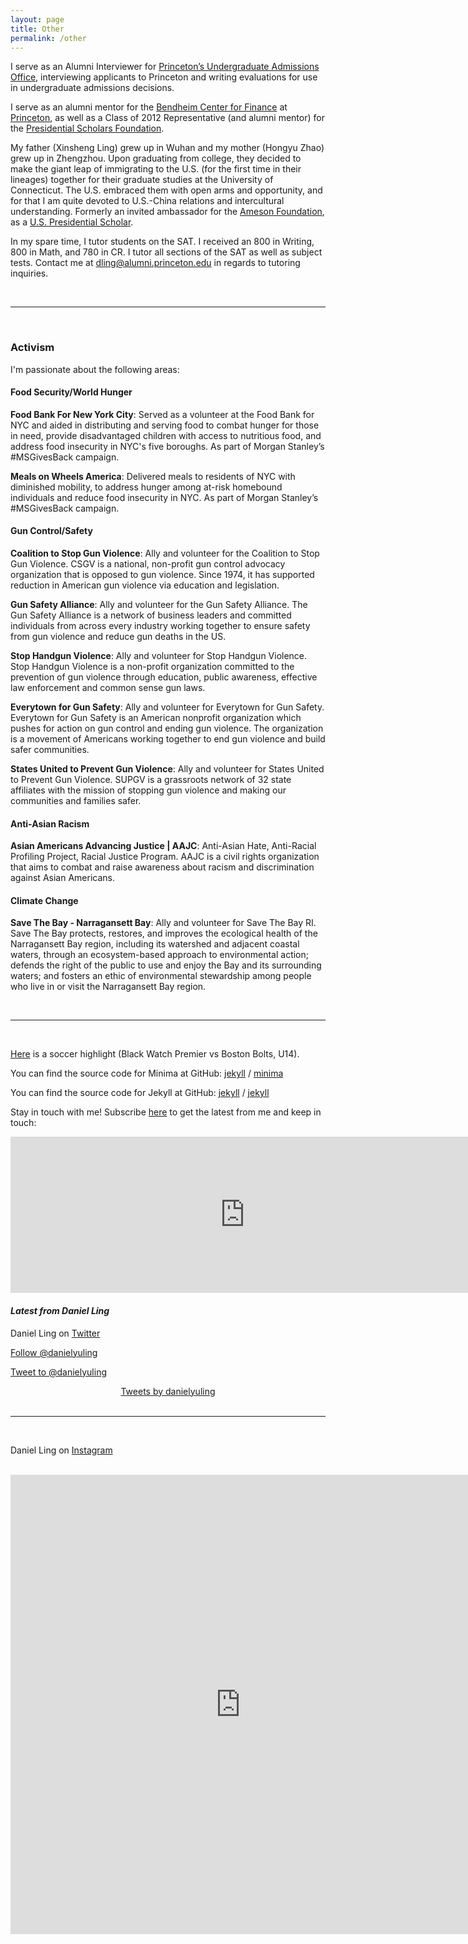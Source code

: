 ```yaml
---
layout: page
title: Other
permalink: /other
---
```


I serve as an Alumni Interviewer for [Princeton’s Undergraduate Admissions Office](https://admission.princeton.edu/), interviewing applicants to Princeton and writing evaluations for use in undergraduate admissions decisions.

I serve as an alumni mentor for the [Bendheim Center for Finance](https://en.wikipedia.org/wiki/Bendheim_Center_for_Finance) at [Princeton](https://en.wikipedia.org/wiki/Princeton_University), as well as a Class of 2012 Representative (and alumni mentor) for the [Presidential Scholars Foundation](https://www.presidentialscholars.org/).

My father (Xinsheng Ling) grew up in Wuhan and my mother (Hongyu Zhao) grew up in Zhengzhou. Upon graduating from college, they decided to make the giant leap of immigrating to the U.S. (for the first time in their lineages) together for their graduate studies at the University of Connecticut. The U.S. embraced them with open arms and opportunity, and for that I am quite devoted to U.S.-China relations and intercultural understanding. Formerly an invited ambassador for the [Ameson Foundation](https://en.wikipedia.org/wiki/Ameson_Education_and_Cultural_Exchange_Foundation), as a [U.S. Presidential Scholar](http://ameson.org/17-english/ameson-projects?start=9).

In my spare time, I tutor students on the SAT. I received an 800 in Writing, 800 in Math, and 780 in CR. I tutor all sections of the SAT as well as subject tests. Contact me at [dling@alumni.princeton.edu](mailto:dling@alumni.princeton.edu) in regards to tutoring inquiries.

&nbsp;  

***

&nbsp;  

### Activism
I'm passionate about the following areas:

#### Food Security/World Hunger

**Food Bank For New York City**: Served as a volunteer at the Food Bank for NYC and aided in distributing and serving food to combat hunger for those in need, provide disadvantaged children with access to nutritious food, and address food insecurity in NYC's five boroughs. As part of Morgan Stanley’s #MSGivesBack campaign.

**Meals on Wheels America**: Delivered meals to residents of NYC with diminished mobility, to address hunger among at-risk homebound individuals and reduce food insecurity in NYC. As part of Morgan Stanley’s #MSGivesBack campaign.

#### Gun Control/Safety

**Coalition to Stop Gun Violence**: Ally and volunteer for the Coalition to Stop Gun Violence. CSGV is a national, non-profit gun control advocacy organization that is opposed to gun violence. Since 1974, it has supported reduction in American gun violence via education and legislation.

**Gun Safety Alliance**: Ally and volunteer for the Gun Safety Alliance. The Gun Safety Alliance is a network of business leaders and committed individuals from across every industry working together to ensure safety from gun violence and reduce gun deaths in the US.

**Stop Handgun Violence**: Ally and volunteer for Stop Handgun Violence. Stop Handgun Violence is a non-profit organization committed to the prevention of gun violence through education, public awareness, effective law enforcement and common sense gun laws.

**Everytown for Gun Safety**: Ally and volunteer for Everytown for Gun Safety. Everytown for Gun Safety is an American nonprofit organization which pushes for action on gun control and ending gun violence. The organization is a movement of Americans working together to end gun violence and build safer communities.

**States United to Prevent Gun Violence**: Ally and volunteer for States United to Prevent Gun Violence. SUPGV is a grassroots network of 32 state affiliates with the mission of stopping gun violence and making our communities and families safer.

#### Anti-Asian Racism

**Asian Americans Advancing Justice &#124; AAJC**: Anti-Asian Hate, Anti-Racial Profiling Project, Racial Justice Program. AAJC is a civil rights organization that aims to combat and raise awareness about racism and discrimination against Asian Americans.

#### Climate Change

**Save The Bay - Narragansett Bay**: Ally and volunteer for Save The Bay RI. Save The Bay protects, restores, and improves the ecological health of the Narragansett Bay region, including its watershed and adjacent coastal waters, through an ecosystem-based approach to environmental action; defends the right of the public to use and enjoy the Bay and its surrounding waters; and fosters an ethic of environmental stewardship among people who live in or visit the Narragansett Bay region.

&nbsp;  

***

&nbsp;  

[Here](https://www.youtube.com/watch?v=Rru3XR9G8xE) is a soccer highlight (Black Watch Premier vs Boston Bolts, U14).

You can find the source code for Minima at GitHub:
[jekyll][jekyll-organization] /
[minima](https://github.com/jekyll/minima)

You can find the source code for Jekyll at GitHub:
[jekyll][jekyll-organization] /
[jekyll](https://github.com/jekyll/jekyll)


[jekyll-organization]: https://github.com/jekyll

Stay in touch with me! Subscribe [here](https://danling.substack.com/welcome) to get the latest from me and keep in touch:

<iframe src="https://danling.substack.com/embed" width="750" height="250" style="border:0px solid #EEE;" frameborder="0" scrolling="no"></iframe>

<!--- Social mirroring -->  
#### _Latest from Daniel Ling_

Daniel Ling on [Twitter](https://twitter.com/danielyuling)

<!--- Twitter follow button -->  
<a href="https://twitter.com/danielyuling?ref_src=twsrc%5Etfw" class="twitter-follow-button" data-size="large" data-show-count="false">Follow @danielyuling</a><script async src="https://platform.twitter.com/widgets.js" charset="utf-8"></script>

<!--- Twitter mention button -->
<a href="https://twitter.com/intent/tweet?screen_name=danielyuling&ref_src=twsrc%5Etfw" class="twitter-mention-button" data-size="large" data-text="Hi Daniel, " data-show-count="false">Tweet to @danielyuling</a><script async src="https://platform.twitter.com/widgets.js" charset="utf-8"></script>

<!--- Twitter timeline -->  
<div style="text-align: center;">
<a class="twitter-timeline" data-height="1000" href="https://twitter.com/danielyuling?ref_src=twsrc%5Etfw">Tweets by danielyuling</a> <script async src="https://platform.twitter.com/widgets.js" charset="utf-8"></script>
</div>

<br>

***

<br>

Daniel Ling on [Instagram](https://www.instagram.com/danielyling/)

<br>

<!-- Instagram timeline using SnapWidget -->
<iframe src="https://snapwidget.com/embed/860173" class="snapwidget-widget" allowtransparency="true" frameborder="0" scrolling="no" style="border:none; overflow:hidden;  width:735px; height:735px"></iframe>
